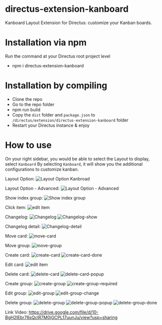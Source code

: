 # directus-extension-kanboard

Kanboard Layout Extension for Directus: customize your Kanban boards.

# Installation via npm

Run the command at your Directus root project level

- npm i directus-extension-kanboard

# Installation by compiling

- Clone the repo
- Go to the repo folder
- npm run build
- Copy the `dist` folder and `package.json` to `/directus/extension/directus-extension-kanboard` folder
- Restart your Directus instance & enjoy

# How to use

On your right sidebar, you would be able to select the Layout to display, select `Kanboard`
By selecting `Kanboard`, it will show you the additional configurations to customize kanban.

Layout Option:
![Layout Option Kanbroad](https://github.com/codihaus/directus-extension-kanboard/assets/148735960/afd29b81-fa2a-4c0d-9571-b2be887dd42a)

Layout Option - Advanced:
![Layout Option - Advanced](https://github.com/codihaus/directus-extension-kanboard/assets/148735960/47f52b2b-3718-4e45-a353-b6b27d4f6d76)

Show index group:
![Show index group](https://github.com/codihaus/directus-extension-kanboard/assets/148735960/c236f36e-3f1f-4291-a831-e17a1b7d635e)

Click item:
![edit item](https://github.com/codihaus/directus-extension-kanboard/assets/148735960/fd65fc0f-074b-472f-badf-a0483da994d9)

Changelog:
![Changelog](https://github.com/codihaus/directus-extension-kanboard/assets/148735960/9ac31555-85af-4f67-8077-be88c7da0d27)
![Changelog-show](https://github.com/codihaus/directus-extension-kanboard/assets/148735960/cbfb2820-7a50-48cf-a774-b39e326fe125)

Changelog detail:
![Changelog-detail](https://github.com/codihaus/directus-extension-kanboard/assets/148735960/4f05e748-931a-4eb6-9acc-21ec9ecc135c)

Move card:
![move-card](https://github.com/codihaus/directus-extension-kanboard/assets/148735960/8e1af1e4-dc26-43e4-921d-2faaa45ea73c)

Move group:
![move-group](https://github.com/codihaus/directus-extension-kanboard/assets/148735960/f540bec9-067c-4f12-ad49-d97c5044417c)

Create card:
![create-card](https://github.com/codihaus/directus-extension-kanboard/assets/148735960/30e63e75-746f-4665-af48-4eed965987ef)
![create-card-done](https://github.com/codihaus/directus-extension-kanboard/assets/148735960/b12f7e76-cdd6-4bb9-b968-92b1fffdcd1f)

Edit card:
![edit item](https://github.com/codihaus/directus-extension-kanboard/assets/148735960/934093ff-7f51-498b-afd0-7b0da66cb7b0)

Delete card:
![delete-card](https://github.com/codihaus/directus-extension-kanboard/assets/148735960/837689d1-cd25-4243-a8b5-17f14f392a27)
![delete-card-popup](https://github.com/codihaus/directus-extension-kanboard/assets/148735960/b9cbb329-af9f-48b4-b62d-f2f16bf1ba20)

Create group:
![create-group](https://github.com/codihaus/directus-extension-kanboard/assets/148735960/c3a53e87-803d-4985-b3ac-9a4f2e7cddc0)
![create-group-required](https://github.com/codihaus/directus-extension-kanboard/assets/148735960/27fcce01-0561-4c6d-b209-14796e04a9a9)

Edit group:
![edit-group](https://github.com/codihaus/directus-extension-kanboard/assets/148735960/a7fcaa76-a3dd-4806-9d0f-cf1823d4c469)
![edit-group-change](https://github.com/codihaus/directus-extension-kanboard/assets/148735960/e6d496f4-ab60-4164-abf0-b40c76c88cdf)

Delete group:
![delete-group](https://github.com/codihaus/directus-extension-kanboard/assets/148735960/5979e5b8-0a58-4a7a-946d-42227eb16243)
![delete-group-popup](https://github.com/codihaus/directus-extension-kanboard/assets/148735960/809e8ce9-021b-4a25-a2f2-0f214b1a46f8)
![delete-group-done](https://github.com/codihaus/directus-extension-kanboard/assets/148735960/6602bfaf-2cf8-497c-b7d2-b1d5aa2d979c)

Link Video: https://drive.google.com/file/d/10-BgH2IEbr76sQclR7M0jGCPL17uunJu/view?usp=sharing
